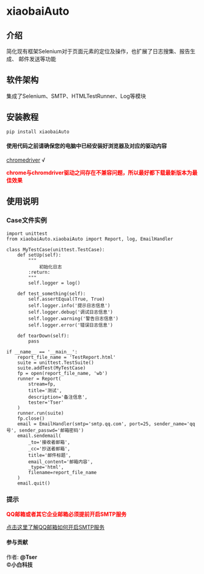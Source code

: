 # xiaobaiAuto

## 介绍
简化现有框架Selenium对于页面元素的定位及操作，也扩展了日志搜集、报告生成、
邮件发送等功能

## 软件架构
集成了Selenium、SMTP、HTMLTestRunner、Log等模块

## 安装教程

    pip install xiaobaiAuto

#### 使用代码之前请确保您的电脑中已经安装好浏览器及对应的驱动内容

[chromedriver](http://npm.taobao.org/mirrors/chromedriver/) √

<b style="color:red">chrome与chromdriver驱动之间存在不兼容问题，所以最好都下载最新版本为最佳效果</b>

## 使用说明


### Case文件实例

    import unittest
    from xiaobaiAuto.xiaobaiAuto import Report, log, EmailHandler

    class MyTestCase(unittest.TestCase):
        def setUp(self):
            """
                初始化日志
            :return:
            """
            self.logger = log()

        def test_something(self):
            self.assertEqual(True, True)
            self.logger.info('提示日志信息')
            self.logger.debug('调试日志信息')
            self.logger.warning('警告日志信息')
            self.logger.error('错误日志信息')

        def tearDown(self):
            pass

    if __name__ == '__main__':
        report_file_name = 'TestReport.html'
        suite = unittest.TestSuite()
        suite.addTest(MyTestCase)
        fp = open(report_file_name, 'wb')
        runner = Report(
            stream=fp,
            title='测试',
            description='备注信息',
            tester='Tser'
        )
        runner.run(suite)
        fp.close()
        email = EmailHandler(smtp='smtp.qq.com', port=25, sender_name='qq号', sender_passwd='邮箱密码')
        email.sendemail(
            _to='接收者邮箱',
            _cc='抄送者邮箱',
            title='邮件标题',
            email_content='邮箱内容',
            _type='html',
            filename=report_file_name
        )
        email.quit()

### 提示
<b style="color:red">QQ邮箱或者其它企业邮箱必须提前开启SMTP服务</b>

[点击这里了解QQ邮箱如何开启SMTP服务](https://jingyan.baidu.com/article/6079ad0eb14aaa28fe86db5a.html)

#### 参与贡献

作者: <b title="微信号：KonaSoft">@Tser</b><br>
©<b title="公众号：big_touch">小白科技</b>
